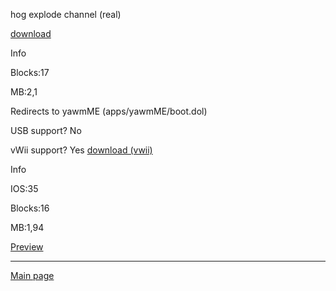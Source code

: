 hog explode channel (real)

[download](https://idkwhereisthisname.github.io/dwnlds-dir/hogexplodech.wad)

Info

Blocks:17

MB:2,1

Redirects to yawmME (apps/yawmME/boot.dol)

USB support? No

vWii support? Yes [download (vwii)](https://idkwhereisthisname.github.io/dwnlds-dir/hogexplodechvwii.wad)

Info

IOS:35

Blocks:16

MB:1,94

[Preview](https://youtu.be/SG3OyeMO00o)

---------------------

[Main page](https://idkwhereisthisname.github.io)
